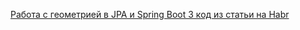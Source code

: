 [Работа с геометрией в JPA и Spring Boot 3 код из статьи на Habr](https://habr.com/ru/articles/831566/)
